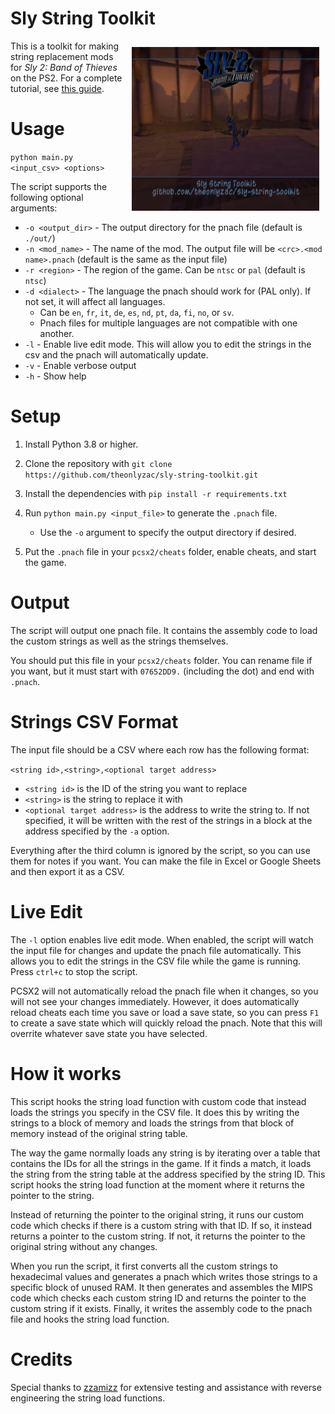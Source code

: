 # Sly String Toolkit
<img src="thumb.png" alt="A screenshot of the Sly 2 title screen with strings replaced where game strings have been replaced with the name and link to the repository." align="right" style="float: right; margin: 10px; width: 300px">

This is a toolkit for making string replacement mods for *Sly 2: Band of Thieves* on the PS2. For a complete tutorial, see [this guide](https://slymods.info/wiki/Guide:Replacing_strings).

# Usage

`python main.py <input_csv> <options>`

The script supports the following optional arguments:

* `-o <output_dir>` - The output directory for the pnach file (default is `./out/`)
* `-n <mod_name>` - The name of the mod. The output file will be `<crc>.<mod name>.pnach` (default is the same as the input file)
* `-r <region>` - The region of the game. Can be `ntsc` or `pal` (default is `ntsc`)
* `-d <dialect>` - The language the pnach should work for (PAL only). If not set, it will affect all languages.
  * Can be `en`, `fr`, `it`, `de`, `es`, `nd`, `pt`, `da`, `fi`, `no`, or `sv`.
  * Pnach files for multiple languages are not compatible with one another.
* `-l` - Enable live edit mode. This will allow you to edit the strings in the csv and the pnach will automatically update.
* `-v` - Enable verbose output
* `-h` - Show help

# Setup

1. Install Python 3.8 or higher.

2. Clone the repository with `git clone https://github.com/theonlyzac/sly-string-toolkit.git`

3. Install the dependencies with `pip install -r requirements.txt`

4. Run `python main.py <input_file>` to generate the `.pnach` file.
   * Use the `-o` argument to specify the output directory if desired.

6. Put the `.pnach` file in your `pcsx2/cheats` folder, enable cheats, and start the game.

# Output 

The script will output one pnach file. It contains the assembly code to load the custom strings as well as the strings themselves.

You should put this file in your `pcsx2/cheats` folder. You can rename file if you want, but it must start with `07652DD9.` (including the dot) and end with `.pnach`.

# Strings CSV Format

The input file should be a CSV where each row has the following format:

`<string id>,<string>,<optional target address>`

* `<string id>` is the ID of the string you want to replace
* `<string>` is the string to replace it with
* `<optional target address>` is the address to write the string to. If not specified, it will be written with the rest of the strings in a block at the address specified by the `-a` option.

Everything after the third column is ignored by the script, so you can use them for notes if you want. You can make the file in Excel or Google Sheets and then export it as a CSV.

# Live Edit

The `-l` option enables live edit mode. When enabled, the script will watch the input file for changes and update the pnach file automatically. This allows you to edit the strings in the CSV file while the game is running. Press `ctrl+c` to stop the script.

PCSX2 will not automatically reload the pnach file when it changes, so you will not see your changes immediately. However, it does automatically reload cheats each time you save or load a save state, so you can press `F1` to create a save state which will quickly reload the pnach. Note that this will overrite whatever save state you have selected.

# How it works

This script hooks the string load function with custom code that instead loads the strings you specify in the CSV file. It does this by writing the strings to a block of memory and loads the strings from that block of memory instead of the original string table.

The way the game normally loads any string is by iterating over a table that contains the IDs for all the strings in the game. If it finds a match, it loads the string from the string table at the address specified by the string ID. This script hooks the string load function at the moment where it returns the pointer to the string.

Instead of returning the pointer to the original string, it runs our custom code which checks if there is a custom string with that ID. If so, it instead returns a pointer to the custom string. If not, it returns the pointer to the original string without any changes.

When you run the script, it first converts all the custom strings to hexadecimal values and generates a pnach which writes those strings to a specific block of unused RAM. It then generates and assembles the MIPS code which checks each custom string ID and returns the pointer to the custom string if it exists. Finally, it writes the assembly code to the pnach file and hooks the string load function.

# Credits

Special thanks to [zzamizz](https://github.com/zzamizz) for extensive testing and assistance with reverse engineering the string load functions.
